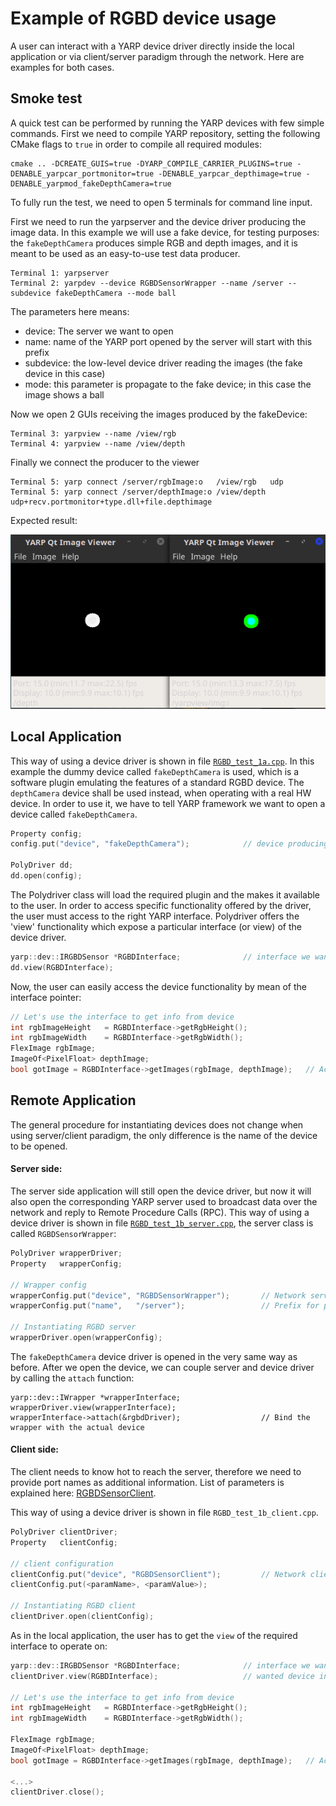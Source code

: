 # Example of RGBD device usage


A user can interact with a YARP device driver directly inside the local application or via client/server paradigm through the network. Here are examples for both cases.

## Smoke test

A quick test can be performed by running the YARP devices with few simple commands. First we need to compile YARP repository, setting the following CMake flags to `true` in order to compile all required modules:

```
cmake .. -DCREATE_GUIS=true -DYARP_COMPILE_CARRIER_PLUGINS=true -DENABLE_yarpcar_portmonitor=true -DENABLE_yarpcar_depthimage=true -DENABLE_yarpmod_fakeDepthCamera=true
```

To fully run the test, we need to open 5 terminals for command line input.

First we need to run the yarpserver and the device driver producing the image data.
In this example we will use a fake device, for testing purposes: the `fakeDepthCamera` produces simple RGB and depth images, and it is meant to be used as an easy-to-use test data producer.

```
Terminal 1: yarpserver
Terminal 2: yarpdev --device RGBDSensorWrapper --name /server --subdevice fakeDepthCamera --mode ball 
```
The parameters here means:
- device: The server we want to open
- name: name of the YARP port opened by the server will start with this prefix
- subdevice: the low-level device driver reading the images (the fake device in this case)
- mode: this parameter is propagate to the fake device; in this case the image shows a ball


Now we open 2 GUIs receiving the images produced by the fakeDevice:
```
Terminal 3: yarpview --name /view/rgb
Terminal 4: yarpview --name /view/depth
```

Finally we connect the producer to the viewer
```
Terminal 5: yarp connect /server/rgbImage:o   /view/rgb   udp
Terminal 5: yarp connect /server/depthImage:o /view/depth udp+recv.portmonitor+type.dll+file.depthimage
```

Expected result:

![Expected result](ExpectedResult.png)


## Local Application

This way of using a device driver is shown in file [`RGBD_test_1a.cpp`](RGBD_test_1a.cpp).
In this example the dummy device called `fakeDepthCamera` is used, which is a software plugin emulating the features of a standard RGBD device. The `depthCamera` device shall be used instead, when operating with a real HW device.
In order to use it, we have to tell YARP framework we want to open a device called `fakeDepthCamera`.

``` c++
Property config;
config.put("device", "fakeDepthCamera");            // device producing (fake) data

PolyDriver dd;
dd.open(config);
``` 

The Polydriver class will load the required plugin and the makes it available to the user.
In order to access specific functionality offered by the driver, the user must access to the right YARP interface.
Polydriver offers the 'view' functionality which expose a particular interface (or view) of the device driver.

``` c++
yarp::dev::IRGBDSensor *RGBDInterface;              // interface we want to use
dd.view(RGBDInterface);
``` 
Now, the user can easily access the device functionality by mean of the interface pointer:

``` c++
// Let's use the interface to get info from device
int rgbImageHeight   = RGBDInterface->getRgbHeight();
int rgbImageWidth    = RGBDInterface->getRgbWidth();
FlexImage rgbImage;
ImageOf<PixelFloat> depthImage;
bool gotImage = RGBDInterface->getImages(rgbImage, depthImage);   // Acquire both images
```

## Remote Application


The general procedure for instantiating devices does not change when using server/client paradigm, the only difference is the name of the device to be opened.

#### Server side:
The server side application will still open the device driver, but now it will also open the corresponding YARP server used to broadcast data over the network and reply to Remote Procedure Calls (RPC).
This way of using a device driver is shown in file [`RGBD_test_1b_server.cpp`](RGBD_test_1b_server.cpp), the server class is called `RGBDSensorWrapper`:

``` c++
PolyDriver wrapperDriver;
Property   wrapperConfig;

// Wrapper config
wrapperConfig.put("device", "RGBDSensorWrapper");       // Network server broadcasting data through network
wrapperConfig.put("name",   "/server");                 // Prefix for port names opened by the YARP server

// Instantiating RGBD server
wrapperDriver.open(wrapperConfig);
```

The `fakeDepthCamera` device driver is opened in the very same way as before. After we open the device, we can couple server and device driver by calling the `attach` function:

```
yarp::dev::IWrapper *wrapperInterface;
wrapperDriver.view(wrapperInterface);
wrapperInterface->attach(&rgbdDriver);                	// Bind the wrapper with the actual device
```

#### Client side:

The client needs to know hot to reach the server, therefore we need to provide port names as additional information.
List of parameters is explained here:  [RGBDSensorClient](http://www.yarp.it/classyarp_1_1dev_1_1RGBDSensorClient.html).

This way of using a device driver is shown in file `RGBD_test_1b_client.cpp`.

``` C++
PolyDriver clientDriver;
Property   clientConfig;

// client configuration
clientConfig.put("device", "RGBDSensorClient");    		// Network client receiving data from YARP network
clientConfig.put(<paramName>, <paramValue>);

// Instantiating RGBD client
clientDriver.open(clientConfig);
```


As in the local application, the user has to get the `view` of the required interface to operate on:

``` C++
yarp::dev::IRGBDSensor *RGBDInterface;              // interface we want to use
clientDriver.view(RGBDInterface);              		// wanted device interface

// Let's use the interface to get info from device
int rgbImageHeight   = RGBDInterface->getRgbHeight();
int rgbImageWidth    = RGBDInterface->getRgbWidth();

FlexImage rgbImage;
ImageOf<PixelFloat> depthImage;
bool gotImage = RGBDInterface->getImages(rgbImage, depthImage);   // Acquire both images

<...>
clientDriver.close();
```
